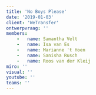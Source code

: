 ```yaml
---
title: 'No Boys Please'
date: '2019-01-03'
client: 'WeTransfer'
ontwerpvraag: ''
members:
    -   name: Samantha Velt
    -   name: Isa van Es
    -   name: Marianne 't Hoen
    -   name: Sanisha Rusch
    -   name: Roos van der Kleij
miro: ''
visual: ''
youtube: ''
teams: ''
---
```

